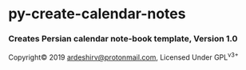 # py-create-calendar-notes
<h3>Creates Persian calendar note-book template, Version 1.0</h3>
<p>Copyright&copy; 2019 <a target="_blank" href="mailto:ardeshirv@protonmail.com">ardeshirv@protonmail.com</a>, Licensed Under GPL<sup>v3+</sup></p>
